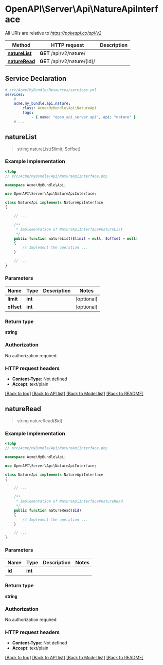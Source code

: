 # OpenAPI\Server\Api\NatureApiInterface

All URIs are relative to *https://pokeapi.co/api/v2*

Method | HTTP request | Description
------------- | ------------- | -------------
[**natureList**](NatureApiInterface.md#natureList) | **GET** /api/v2/nature/ | 
[**natureRead**](NatureApiInterface.md#natureRead) | **GET** /api/v2/nature/{id}/ | 


## Service Declaration
```yaml
# src/Acme/MyBundle/Resources/services.yml
services:
    # ...
    acme.my_bundle.api.nature:
        class: Acme\MyBundle\Api\NatureApi
        tags:
            - { name: "open_api_server.api", api: "nature" }
    # ...
```

## **natureList**
> string natureList($limit, $offset)



### Example Implementation
```php
<?php
// src/Acme/MyBundle/Api/NatureApiInterface.php

namespace Acme\MyBundle\Api;

use OpenAPI\Server\Api\NatureApiInterface;

class NatureApi implements NatureApiInterface
{

    // ...

    /**
     * Implementation of NatureApiInterface#natureList
     */
    public function natureList($limit = null, $offset = null)
    {
        // Implement the operation ...
    }

    // ...
}
```

### Parameters

Name | Type | Description  | Notes
------------- | ------------- | ------------- | -------------
 **limit** | **int**|  | [optional]
 **offset** | **int**|  | [optional]

### Return type

**string**

### Authorization

No authorization required

### HTTP request headers

 - **Content-Type**: Not defined
 - **Accept**: text/plain

[[Back to top]](#) [[Back to API list]](../../README.md#documentation-for-api-endpoints) [[Back to Model list]](../../README.md#documentation-for-models) [[Back to README]](../../README.md)

## **natureRead**
> string natureRead($id)



### Example Implementation
```php
<?php
// src/Acme/MyBundle/Api/NatureApiInterface.php

namespace Acme\MyBundle\Api;

use OpenAPI\Server\Api\NatureApiInterface;

class NatureApi implements NatureApiInterface
{

    // ...

    /**
     * Implementation of NatureApiInterface#natureRead
     */
    public function natureRead($id)
    {
        // Implement the operation ...
    }

    // ...
}
```

### Parameters

Name | Type | Description  | Notes
------------- | ------------- | ------------- | -------------
 **id** | **int**|  |

### Return type

**string**

### Authorization

No authorization required

### HTTP request headers

 - **Content-Type**: Not defined
 - **Accept**: text/plain

[[Back to top]](#) [[Back to API list]](../../README.md#documentation-for-api-endpoints) [[Back to Model list]](../../README.md#documentation-for-models) [[Back to README]](../../README.md)

